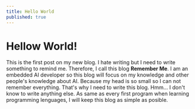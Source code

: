 ```yaml
---
title: Hello World
published: true
---
```

# Hellow World!
This is the first post on my new blog. I hate writing but I need to write something to remind me. Therefore, I call this blog **Remember Me**. I am an embedded AI developer so this blog will focus on my knowledge and other people's knowledge about AI. Because my head is so small so I can not remember everything. That's why I need to write this blog. Hmm... I don't know to write anything else. As same as every first program when learning programming lenguages, I will keep this blog as simple as posible. 
